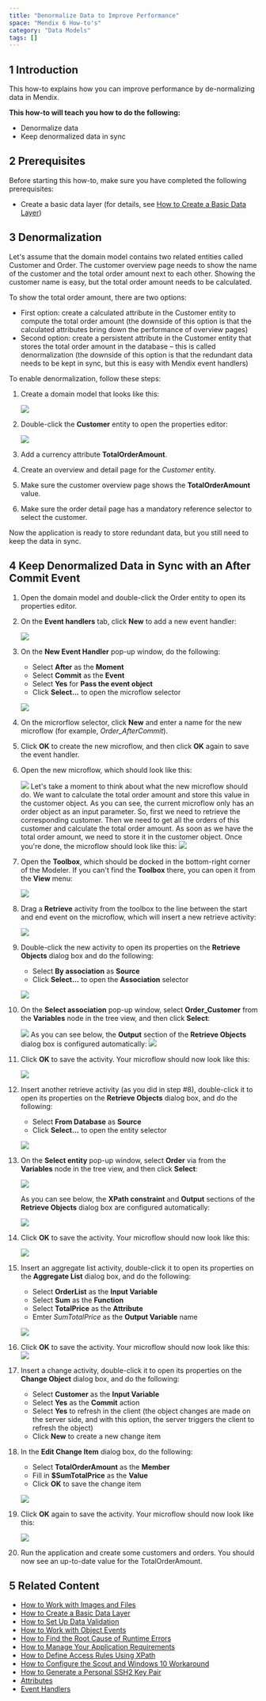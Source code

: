 ```yaml
---
title: "Denormalize Data to Improve Performance"
space: "Mendix 6 How-to's"
category: "Data Models"
tags: []
---
```


## 1 Introduction

This how-to explains how you can improve performance by de-normalizing data in Mendix.

**This how-to will teach you how to do the following:**

* Denormalize data
* Keep denormalized data in sync

## 2 Prerequisites

Before starting this how-to, make sure you have completed the following prerequisites:

* Create a basic data layer (for details, see [How to Create a Basic Data Layer](Create+a+Basic+Data+Layer))

## 3 Denormalization

Let's assume that the domain model contains two related entities called Customer and Order. The customer overview page needs to show the name of the customer and the total order amount next to each other. Showing the customer name is easy, but the total order amount needs to be calculated.

To show the total order amount, there are two options:

* First option: create a calculated attribute in the Customer entity to compute the total order amount (the downside of this option is that the calculated attributes bring down the performance of overview pages)
* Second option: create a persistent attribute in the Customer entity that stores the total order amount in the database – this is called denormalization (the downside of this option is that the redundant data needs to be kept in sync, but this is easy with Mendix event handlers)

To enable denormalization, follow these steps:

1. Create a domain model that looks like this:

    ![](attachments/18448743/18582169.png)
2. Double-click the **Customer** entity to open the properties editor:

    ![](attachments/18448743/18582168.png)
3. Add a currency attribute **TotalOrderAmount**.
4. Create an overview and detail page for the *Customer* entity.
5. Make sure the customer overview page shows the **TotalOrderAmount** value.
6. Make sure the order detail page has a mandatory reference selector to select the customer.

Now the application is ready to store redundant data, but you still need to keep the data in sync.

## 4 Keep Denormalized Data in Sync with an After Commit Event

1. Open the domain model and double-click the Order entity to open its properties editor.
2. On the **Event handlers** tab, click **New** to add a new event handler:

    ![](attachments/18448743/18582167.png)
3. On the **New Event Handler** pop-up window, do the following:
    * Select **After** as the **Moment**
    * Select **Commit** as the **Event**
    * Select **Yes** for **Pass the event object**
    * Click **Select...** to open the microflow selector
 
    ![](attachments/18448743/18582166.png)
4. On the microrflow selector, click **New** and enter a name for the new microflow (for example, *Order_AfterCommit*).
5. Click **OK** to create the new microflow, and then click **OK** again to save the event handler.
6. Open the new microflow, which should look like this:

    ![](attachments/18448743/18582165.png)
    Let's take a moment to think about what the new microflow should do. We want to calculate the total order amount and store this value in the customer object. As you can see, the current microflow only has an order object as an input parameter. So, first we need to retrieve the corresponding customer. Then we need to get all the orders of this customer and calculate the total order amount. As soon as we have the total order amount, we need to store it in the customer object. Once you're done, the microflow should look like this:
    ![](attachments/18448743/18582150.png)
7. Open the **Toolbox**, which should be docked in the bottom-right corner of the Modeler. If you can't find the **Toolbox** there, you can open it from the **View** menu:

    ![](attachments/18448743/18582163.png)
8. Drag a **Retrieve** activity from the toolbox to the line between the start and end event on the microflow, which will insert a new retrieve activity:

    ![](attachments/18448743/18582164.png)
9. Double-click the new activity to open its properties on the **Retrieve Objects** dialog box and do the following:
    * Select **By association** as **Source**
    * Click **Select...** to open the **Association** selector

    ![](attachments/18448743/18582162.png)
10. On the **Select association** pop-up window, select **Order_Customer** from the **Variables** node in the tree view, and then click **Select**:

    ![](attachments/18448743/18582161.png)
    As you can see below, the **Output** section of the **Retrieve Objects** dialog box is configured automatically:
    ![](attachments/18448743/18582160.png)
11. Click **OK** to save the activity. Your microflow should now look like this:

    ![](attachments/18448743/18582159.png)
12. Insert another retrieve activity (as you did in step #8), double-click it to open its properties on the **Retrieve Objects** dialog box, and do the following:
    * Select **From Database** as **Source**
    * Click **Select...** to open the entity selector

    ![](attachments/18448743/18582157.png)
13. On the **Select entity** pop-up window, select **Order** via from the **Variables** node in the tree view, and then click **Select**:

    ![](attachments/18448743/18582158.png)

    As you can see below, the **XPath constraint** and **Output** sections of the **Retrieve Objects** dialog box are configured automatically:
    
    ![](attachments/18448743/18582156.png)
14. Click **OK** to save the activity. Your microflow should now look like this:

    ![](attachments/18448743/18582155.png)
15. Insert an aggregate list activity, double-click it to open its properties on the **Aggregate List** dialog box, and do the following:
    * Select **OrderList** as the **Input Variable**
    * Select **Sum** as the **Function**
    * Select **TotalPrice** as the **Attribute**
    * Emter *SumTotalPrice* as the **Output Variable** name

    ![](attachments/18448743/18582153.png)
16. Click **OK** to save the activity. Your microflow should now look like this:
    ![](attachments/18448743/18582152.png)
17. Insert a change activity, double-click it to open its properties on the **Change Object** dialog box, and do the following:
    * Select **Customer** as the **Input Variable**
    * Select **Yes** as the **Commit** action
    * Select **Yes** to refresh in the client (the object changes are made on the server side, and with this option, the server triggers the client to refresh the object)
    * Click **New** to create a new change item
18. In the **Edit Change Item** dialog box, do the following:
    * Select **TotalOrderAmount** as the **Member**
    * Fill in **$SumTotalPrice** as the **Value**
    * Click **OK** to save the change item

    ![](attachments/18448743/18582151.png)

19. Click **OK** again to save the activity. Your microflow should now look like this:

    ![](attachments/18448743/18582150.png)

20. Run the application and create some customers and orders. You should now see an up-to-date value for the TotalOrderAmount.

## 5 Related Content

* [How to Work with Images and Files](Working+with+images+and+files)
* [How to Create a Basic Data Layer](Create+a+Basic+Data+Layer)
* [How to Set Up Data Validation](Setting+up+data+validation)
* [How to Work with Object Events](Working+With+Object+Events)
* [How to Find the Root Cause of Runtime Errors](Finding+the+Root+Cause+of+Runtime+Errors)
* [How to Manage Your Application Requirements](Managing+your+Application+Requirements+with+Mendix)
* [How to Define Access Rules Using XPath](Define+Access+Rules+Using+XPath)
* [How to Configure the Scout and Windows 10 Workaround](Scout+and+Windows+10+Workaround)
* [How to Generate a Personal SSH2 Key Pair](Generating+a+personal+SSH2+key+pair)
* [Attributes](/refguide6/Attributes)
* [Event Handlers](/refguide6/Event+Handlers)